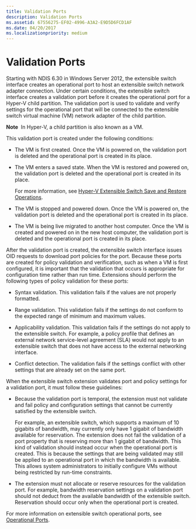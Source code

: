 ```yaml
---
title: Validation Ports
description: Validation Ports
ms.assetid: 67556275-EF02-4996-A3A2-E9D5D6FCD1AF
ms.date: 04/20/2017
ms.localizationpriority: medium
---
```


# Validation Ports


Starting with NDIS 6.30 in Windows Server 2012, the extensible switch interface creates an operational port to host an extensible switch network adapter connection. Under certain conditions, the extensible switch interface creates a validation port before it creates the operational port for a Hyper-V child partition. The validation port is used to validate and verify settings for the operational port that will be connected to the extensible switch virtual machine (VM) network adapter of the child partition.

**Note**  In Hyper-V, a child partition is also known as a VM.

 

This validation port is created under the following conditions:

-   The VM is first created. Once the VM is powered on, the validation port is deleted and the operational port is created in its place.

-   The VM enters a saved state. When the VM is restored and powered on, the validation port is deleted and the operational port is created in its place.

    For more information, see [Hyper-V Extensible Switch Save and Restore Operations](hyper-v-extensible-switch-save-and-restore-operations.md).

-   The VM is stopped and powered down. Once the VM is powered on, the validation port is deleted and the operational port is created in its place.

-   The VM is being live migrated to another host computer. Once the VM is created and powered on in the new host computer, the validation port is deleted and the operational port is created in its place.

After the validation port is created, the extensible switch interface issues OID requests to download port policies for the port. Because these ports are created for policy validation and verification, such as when a VM is first configured, it is important that the validation that occurs is appropriate for configuration time rather than run time. Extensions should perform the following types of policy validation for these ports:

-   Syntax validation. This validation fails if the values are not properly formatted.

-   Range validation. This validation fails if the settings do not conform to the expected range of minimum and maximum values.

-   Applicability validation. This validation fails if the settings do not apply to the extensible switch. For example, a policy profile that defines an external network service-level agreement (SLA) would not apply to an extensible switch that does not have access to the external networking interface.

-   Conflict detection. The validation fails if the settings conflict with other settings that are already set on the same port.

When the extensible switch extension validates port and policy settings for a validation port, it must follow these guidelines:

-   Because the validation port is temporal, the extension must not validate and fail policy and configuration settings that cannot be currently satisfied by the extensible switch.

    For example, an extensible switch, which supports a maximum of 10 gigabits of bandwidth, may currently only have 1 gigabit of bandwidth available for reservation. The extension does not fail the validation of a port property that is reserving more than 1 gigabit of bandwidth. This kind of validation should instead occur when the operational port is created. This is because the settings that are being validated may still be applied to an operational port in which the bandwidth is available. This allows system administrators to initially configure VMs without being restricted by run-time constraints.

-   The extension must not allocate or reserve resources for the validation port. For example, bandwidth reservation settings on a validation port should not deduct from the available bandwidth of the extensible switch. Reservation should occur only when the operational port is created.

For more information on extensible switch operational ports, see [Operational Ports](operational-ports.md).

 

 





